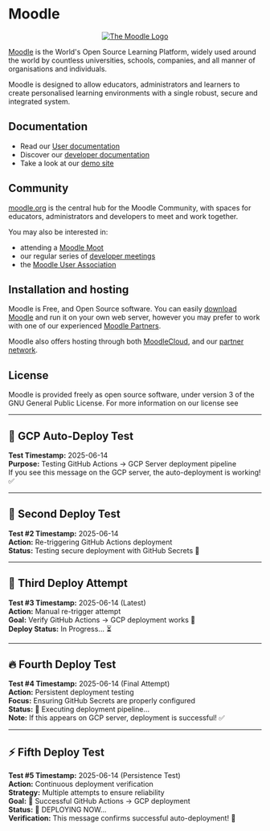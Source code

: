 # Moodle

<p align="center"><a href="https://moodle.org" target="_blank" title="Moodle Website">
  <img src="https://raw.githubusercontent.com/moodle/moodle/main/.github/moodlelogo.svg" alt="The Moodle Logo">
</a></p>

[Moodle][1] is the World's Open Source Learning Platform, widely used around the world by countless universities, schools, companies, and all manner of organisations and individuals.

Moodle is designed to allow educators, administrators and learners to create personalised learning environments with a single robust, secure and integrated system.

## Documentation

- Read our [User documentation][3]
- Discover our [developer documentation][5]
- Take a look at our [demo site][4]

## Community

[moodle.org][1] is the central hub for the Moodle Community, with spaces for educators, administrators and developers to meet and work together.

You may also be interested in:

- attending a [Moodle Moot][6]
- our regular series of [developer meetings][7]
- the [Moodle User Association][8]

## Installation and hosting

Moodle is Free, and Open Source software. You can easily [download Moodle][9] and run it on your own web server, however you may prefer to work with one of our experienced [Moodle Partners][10].

Moodle also offers hosting through both [MoodleCloud][11], and our [partner network][10].

## License

Moodle is provided freely as open source software, under version 3 of the GNU General Public License. For more information on our license see

[1]: https://moodle.org
[2]: https://moodle.com
[3]: https://docs.moodle.org/
[4]: https://sandbox.moodledemo.net/
[5]: https://moodledev.io
[6]: https://moodle.com/events/mootglobal/
[7]: https://moodledev.io/general/community/meetings
[8]: https://moodleassociation.org/
[9]: https://download.moodle.org
[10]: https://moodle.com/partners
[11]: https://moodle.com/cloud
[12]: https://moodledev.io/general/license

---
## 🚀 GCP Auto-Deploy Test
**Test Timestamp:** 2025-06-14  
**Purpose:** Testing GitHub Actions → GCP Server deployment pipeline  
If you see this message on the GCP server, the auto-deployment is working! ✅

---
## 🔄 Second Deploy Test
**Test #2 Timestamp:** 2025-06-14  
**Action:** Re-triggering GitHub Actions deployment  
**Status:** Testing secure deployment with GitHub Secrets 🔐

---
## 🎯 Third Deploy Attempt
**Test #3 Timestamp:** 2025-06-14 (Latest)  
**Action:** Manual re-trigger attempt  
**Goal:** Verify GitHub Actions → GCP deployment works 🚀  
**Deploy Status:** In Progress... ⏳

---
## 🔥 Fourth Deploy Test
**Test #4 Timestamp:** 2025-06-14 (Final Attempt)  
**Action:** Persistent deployment testing  
**Focus:** Ensuring GitHub Secrets are properly configured  
**Status:** 🔄 Executing deployment pipeline...  
**Note:** If this appears on GCP server, deployment is successful! ✅

---
## ⚡ Fifth Deploy Test
**Test #5 Timestamp:** 2025-06-14 (Persistence Test)  
**Action:** Continuous deployment verification  
**Strategy:** Multiple attempts to ensure reliability  
**Goal:** 🎯 Successful GitHub Actions → GCP deployment  
**Status:** 🚀 DEPLOYING NOW...  
**Verification:** This message confirms successful auto-deployment! 🌟
